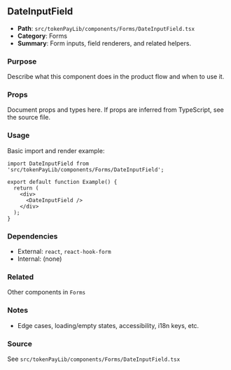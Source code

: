 ## DateInputField

- **Path**: `src/tokenPayLib/components/Forms/DateInputField.tsx`
- **Category**: Forms
- **Summary**: Form inputs, field renderers, and related helpers.

### Purpose
Describe what this component does in the product flow and when to use it.

### Props
Document props and types here. If props are inferred from TypeScript, see the source file.

### Usage
Basic import and render example:


```tsx
import DateInputField from 'src/tokenPayLib/components/Forms/DateInputField';

export default function Example() {
  return (
    <div>
      <DateInputField />
    </div>
  );
}

```

### Dependencies
- External: `react`, `react-hook-form`
- Internal: (none)

### Related
Other components in `Forms`

### Notes
- Edge cases, loading/empty states, accessibility, i18n keys, etc.

### Source
See `src/tokenPayLib/components/Forms/DateInputField.tsx`
